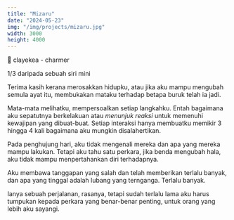 ```yaml
---
title: "Mizaru"
date: "2024-05-23"
img: "/img/projects/mizaru.jpg"
width: 3000
height: 4000
---
```


🎵 clayekea - charmer

1/3 daripada sebuah siri mini

Terima kasih kerana merosakkan hidupku, atau jika aku mampu mengubah semula ayat itu, membukakan mataku terhadap betapa buruk telah ia jadi.

Mata-mata melihatku, mempersoalkan setiap langkahku. Entah bagaimana aku sepatutnya berkelakuan atau _menunjuk reaksi_ untuk memenuhi kewajipan yang dibuat-buat. Setiap interaksi hanya membuatku memikir 3 hingga 4 kali bagaimana aku mungkin disalahertikan.

Pada penghujung hari, aku tidak mengenali mereka dan apa yang mereka mampu lakukan. Tetapi aku tahu satu perkara, jika benda mengubah hala, aku tidak mampu menpertahankan diri terhadapnya.

Aku membawa tanggapan yang salah dan telah memberikan terlalu banyak, dan apa yang tinggal adalah lubang yang ternganga. Terlalu banyak.

Ianya sebuah perjalanan, rasanya, tetapi sudah terlalu lama aku harus tumpukan kepada perkara yang benar-benar penting, untuk orang yang lebih aku sayangi.
